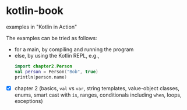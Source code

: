 # kotlin-book
examples in "Kotlin in Action"

The examples can be tried as follows:
- for a main, by compiling and running the program
- else, by using the Kotlin REPL, e.g.,
    ```kotlin
    import chapter2.Person
    val person = Person("Bob", true)
    println(person.name)
    ```

- [x] chapter 2 (basics, `val` vs `var`, string templates, value-object classes, enums, smart cast with `is`, ranges, conditionals including `when`, loops, exceptions)